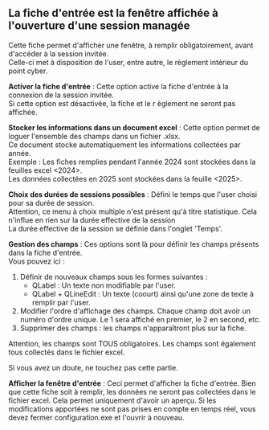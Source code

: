 ## La fiche d'entrée est la fenêtre affichée à l'ouverture d'une session managée


Cette fiche permet d'afficher une fenêtre, à remplir obligatoirement, avant d'accéder à la session invitée.<br>
Celle-ci met à disposition de l'user, entre autre, le règlement intérieur du point cyber. 


**Activer la fiche d'entrée** : Cette option active la fiche d'entrée à la connexion de la session invitée.<br>
Si cette option est désactivée, la fiche et le r
èglement ne seront pas affichée.

**Stocker les informations dans un document excel** : Cette option permet de loguer l'ensemble des champs dans un fichier .xlsx.<br>
Ce document stocke automatiquement les informations collectées par année.<br>
Exemple : Les fiches remplies pendant l'année 2024 sont stockées dans la feuilles excel <2024>.<br>
Les données collectées en 2025 sont stockées dans la feuille <2025>.<br>


**Choix des durées de sessions possibles** : Défini le temps que l'user choisi pour sa durée de session.<br>
Attention, ce menu à choix multiple n'est présent qu'à titre statistique. Cela n'influe en rien sur la durée effective de la session<br>
La durée effective de la session se définie dans l'onglet 'Temps'.


**Gestion des champs** : Ces options sont là pour définir les champs présents dans la fiche d'entrée.<br>
Vous pouvez ici :
1. Définir de nouveaux champs sous les formes suivantes :<br>
    - QLabel : Un texte non modifiable par l'user.<br>
    - QLabel + QLineEdit : Un texte (coourt) ainsi qu'une zone de texte à remplir par l'user.<br>
2. Modifier l'ordre d'affichage des champs. Chaque champ doit avoir un numéro d'ordre unique. Le 1 sera affiché en premier, le 2 en second, etc.<br>
3. Supprimer des champs : les champs n'apparaîtront plus sur la fiche.<br>


Attention, les champs sont TOUS obligatoires. Les champs sont également tous collectés dans le fichier excel.


Si vous avez un doute, ne touchez pas cette partie.


**Afficher la fenêtre d'entrée** : Ceci permet d'afficher la fiche d'entrée. Bien que cette fiche soit à remplir, les données ne seront pas collectées dans le fichier excel. Cela permet uniquement d'avoir un aperçu.
Si les modifications apportées ne sont pas prises en compte en temps réel, vous devez fermer configuration.exe et l'ouvrir à nouveau.